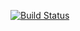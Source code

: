 [![Build Status](https://secure.travis-ci.org/vaax/markov.png)](https://travis-ci.org/vaax/markov)









